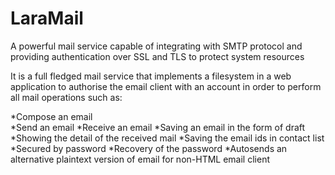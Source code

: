 # LaraMail
A powerful mail service capable of integrating with SMTP protocol and providing authentication over SSL and TLS to protect system resources

It is a full fledged mail service that implements a filesystem in a web application to authorise the email client with an account in order to perform all mail operations such as:

*Compose an email <br>
*Send an email
*Receive an email
*Saving an email in the form of draft
*Showing the detail of the received mail
*Saving the email ids in contact list
*Secured by password
*Recovery of the password
*Autosends an alternative plaintext version of email for non-HTML email client
